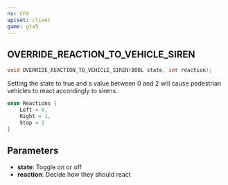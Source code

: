 ```yaml
---
ns: CFX
apiset: client
game: gta5
---
```

## OVERRIDE_REACTION_TO_VEHICLE_SIREN

```c
void OVERRIDE_REACTION_TO_VEHICLE_SIREN(BOOL state, int reaction);
```

Setting the state to true and a value between 0 and 2 will cause pedestrian vehicles to react accordingly to sirens.

```c
enum Reactions {
    Left = 0,
    Right = 1,
    Stop = 2
}
```

## Parameters
* **state**: Toggle on or off
* **reaction**: Decide how they should react